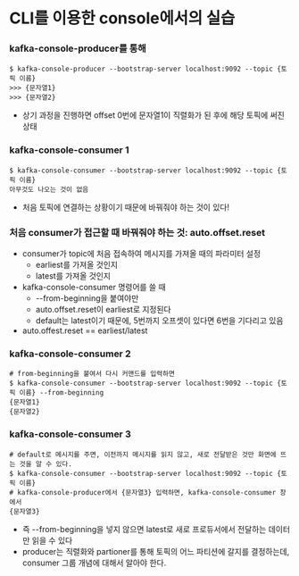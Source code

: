 # CLI를 이용한 console에서의 실습
### kafka-console-producer를 통해
~~~
$ kafka-console-producer --bootstrap-server localhost:9092 --topic {토픽 이름}
>>> {문자열1}
>>> {문자열2}
~~~
- 상기 과정을 진행하면 offset 0번에 문자열1이 직렬화가 된 후에 해당 토픽에 써진 상태
### kafka-console-consumer 1
~~~
$ kafka-console-consumer --bootstrap-server localhost:9092 --topic {토픽 이름}
아무것도 나오는 것이 없음
~~~
- 처음 토픽에 연결하는 상황이기 때문에 바꿔줘야 하는 것이 있다!

### 처음 consumer가 접근할 때 바꿔줘야 하는 것: auto.offset.reset
- consumer가 topic에 처음 접속하여 메시지를 가져올 때의 파라미터 설정
  - earliest를 가져올 것인지
  - latest를 가져올 것인지
- kafka-console-consumer 명령어를 쓸 때
  - --from-beginning을 붙여야만
  - auto.offset.reset이 earliest로 지정된다
  - default는 latest이기 때문에, 5번까지 오프셋이 있다면 6번을 기다리고 있음
- auto.offest.reset == earliest/latest

### kafka-console-consumer 2
~~~
# from-beginning을 붙여서 다시 커맨드를 입력하면
$ kafka-console-consumer --bootstrap-server localhost:9092 --topic {토픽 이름} --from-beginning
{문자열1}
{문자열2}
~~~
### kafka-console-consumer 3
~~~
# default로 메시지를 주면, 이전까지 메시지를 읽지 않고, 새로 전달받은 것만 화면에 뜨는 것을 알 수 있다.
$ kafka-console-consumer --bootstrap-server localhost:9092 --topic {토픽 이름}
# kafka-console-producer에서 {문자열3} 입력하면, kafka-console-consumer 창에서
{문자열3}
~~~
- 즉 --from-beginning을 넣지 않으면 latest로 새로 프로듀서에서 전달하는 데이터만 읽을 수 있다
- producer는 직렬화와 partioner를 통해 토픽의 어느 파티션에 갈지를 결정하는데, consumer 그룹 개념에 대해서 알아야 한다.
